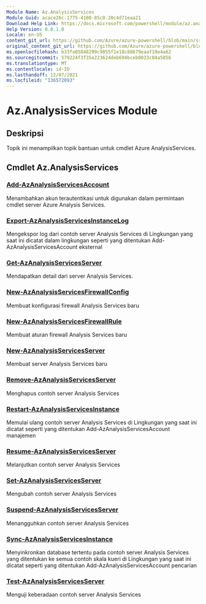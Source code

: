 ```yaml
---
Module Name: Az.AnalysisServices
Module Guid: acace26c-1775-4100-85c0-20c4d71eaa21
Download Help Link: https://docs.microsoft.com/powershell/module/az.analysisservices
Help Version: 0.0.1.0
Locale: en-US
content_git_url: https://github.com/Azure/azure-powershell/blob/main/src/AnalysisServices/AnalysisServices/help/Az.AnalysisServices.md
original_content_git_url: https://github.com/Azure/azure-powershell/blob/main/src/AnalysisServices/AnalysisServices/help/Az.AnalysisServices.md
ms.openlocfilehash: b33fa05848299c9855f1e18c88679eaaf19e4a62
ms.sourcegitcommit: 579224f3f35e223624deb694bceb0033c84a5856
ms.translationtype: MT
ms.contentlocale: id-ID
ms.lasthandoff: 12/07/2021
ms.locfileid: "136572093"
---
```

# Az.AnalysisServices Module
## Deskripsi
Topik ini menampilkan topik bantuan untuk cmdlet Azure AnalysisServices.

## Cmdlet Az.AnalysisServices
### [Add-AzAnalysisServicesAccount](Add-AzAnalysisServicesAccount.md)
Menambahkan akun terautentikasi untuk digunakan dalam permintaan cmdlet server Azure Analysis Services.

### [Export-AzAnalysisServicesInstanceLog](Export-AzAnalysisServicesInstanceLog.md)
Mengekspor log dari contoh server Analysis Services di Lingkungan yang saat ini dicatat dalam lingkungan seperti yang ditentukan Add-AzAnalysisServicesAccount eksternal

### [Get-AzAnalysisServicesServer](Get-AzAnalysisServicesServer.md)
Mendapatkan detail dari server Analysis Services.

### [New-AzAnalysisServicesFirewallConfig](New-AzAnalysisServicesFirewallConfig.md)
Membuat konfigurasi firewall Analysis Services baru 

### [New-AzAnalysisServicesFirewallRule](New-AzAnalysisServicesFirewallRule.md)
Membuat aturan firewall Analysis Services baru

### [New-AzAnalysisServicesServer](New-AzAnalysisServicesServer.md)
Membuat server Analysis Services baru

### [Remove-AzAnalysisServicesServer](Remove-AzAnalysisServicesServer.md)
Menghapus contoh server Analysis Services

### [Restart-AzAnalysisServicesInstance](Restart-AzAnalysisServicesInstance.md)
Memulai ulang contoh server Analysis Services di Lingkungan yang saat ini dicatat seperti yang ditentukan Add-AzAnalysisServicesAccount manajemen

### [Resume-AzAnalysisServicesServer](Resume-AzAnalysisServicesServer.md)
Melanjutkan contoh server Analysis Services

### [Set-AzAnalysisServicesServer](Set-AzAnalysisServicesServer.md)
Mengubah contoh server Analysis Services

### [Suspend-AzAnalysisServicesServer](Suspend-AzAnalysisServicesServer.md)
Menangguhkan contoh server Analysis Services

### [Sync-AzAnalysisServicesInstance](Sync-AzAnalysisServicesInstance.md)
Menyinkronkan database tertentu pada contoh server Analysis Services yang ditentukan ke semua contoh skala kueri di Lingkungan yang saat ini dicatat seperti yang ditentukan Add-AzAnalysisServicesAccount pencarian

### [Test-AzAnalysisServicesServer](Test-AzAnalysisServicesServer.md)
Menguji keberadaan contoh server Analysis Services

